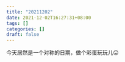```yaml
---
title: "20211202"
date: 2021-12-02T16:27:31+08:00
tags: []
categories: []
draft: false
---
```


今天居然是一个对称的日期，做个彩蛋玩玩儿:stuck_out_tongue: